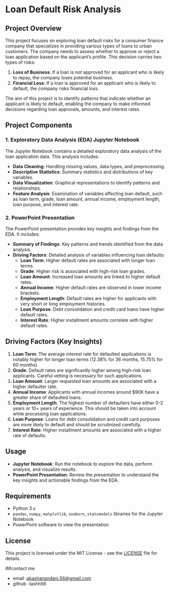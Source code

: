 # Loan Default Risk Analysis

## Project Overview

This project focuses on exploring loan default risks for a consumer finance company that specializes in providing various types of loans to urban customers. The company needs to assess whether to approve or reject a loan application based on the applicant’s profile. This decision carries two types of risks:

1. **Loss of Business**: If a loan is not approved for an applicant who is likely to repay, the company loses potential business.
2. **Financial Loss**: If a loan is approved for an applicant who is likely to default, the company risks financial loss.

The aim of this project is to identify patterns that indicate whether an applicant is likely to default, enabling the company to make informed decisions regarding loan approvals, amounts, and interest rates.

## Project Components

### 1. Exploratory Data Analysis (EDA) Jupyter Notebook

The Jupyter Notebook contains a detailed exploratory data analysis of the loan application data. This analysis includes:

- **Data Cleaning**: Handling missing values, data types, and preprocessing.
- **Descriptive Statistics**: Summary statistics and distributions of key variables.
- **Data Visualization**: Graphical representations to identify patterns and relationships.
- **Feature Analysis**: Examination of variables affecting loan default, such as loan term, grade, loan amount, annual income, employment length, loan purpose, and interest rate.

### 2. PowerPoint Presentation

The PowerPoint presentation provides key insights and findings from the EDA. It includes:

- **Summary of Findings**: Key patterns and trends identified from the data analysis.
- **Driving Factors**: Detailed analysis of variables influencing loan defaults:
  - **Loan Term**: Higher default rates are associated with longer loan terms.
  - **Grade**: Higher risk is associated with high-risk loan grades.
  - **Loan Amount**: Increased loan amounts are linked to higher default rates.
  - **Annual Income**: Higher default rates are observed in lower income brackets.
  - **Employment Length**: Default rates are higher for applicants with very short or long employment histories.
  - **Loan Purpose**: Debt consolidation and credit card loans have higher default rates.
  - **Interest Rate**: Higher installment amounts correlate with higher default rates.

## Driving Factors (Key Insights)

1. **Loan Term**: The average interest rate for defaulted applications is notably higher for longer loan terms (12.38% for 36 months, 15.75% for 60 months).
2. **Grade**: Default rates are significantly higher among high-risk loan applicants. Careful vetting is necessary for such applications.
3. **Loan Amount**: Larger requested loan amounts are associated with a higher defaulter rate.
4. **Annual Income**: Applicants with annual incomes around $90K have a greater share of defaulted loans.
5. **Employment Length**: The highest number of defaulters have either 0-2 years or 10+ years of experience. This should be taken into account while processing loan applications.
6. **Loan Purpose**: Loans for debt consolidation and credit card purposes are more likely to default and should be scrutinized carefully.
7. **Interest Rate**: Higher installment amounts are associated with a higher rate of defaults.

## Usage

- **Jupyter Notebook**: Run the notebook to explore the data, perform analysis, and visualize results.
- **PowerPoint Presentation**: Review the presentation to understand the key insights and actionable findings from the EDA.

## Requirements

- Python 3.x
- `pandas`, `numpy`, `matplotlib`, `seaborn`, `statsmodels` libraries for the Jupyter Notebook
- PowerPoint software to view the presentation


## License

This project is licensed under the MIT License - see the [LICENSE](LICENSE) file for details.

##contact me 
- email :akashanandani.56@gmail.com
- github -lashh56
